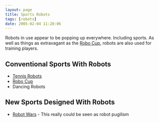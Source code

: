 ```yaml
---
layout: page
title: Sports Robots
tags: [robots]
date: 2005-02-04 11:28:06
---
```

Robots in use appear to be popping up everywhere. Including sports. As well as things as extravagant as the [Robo Cup](/wiki/robo_cup.html "Robo Cup"), robots are also used for training players.

## Conventional Sports With Robots

- [Tennis Robots](/wiki/tennis_robots.html "Tennis Robots")
- [Robo Cup](/wiki/robo_cup.html "Robo Cup")
- Dancing Robots

## New Sports Designed With Robots

- [Robot Wars](/wiki/robot_wars.html "The british robot smashing TV series.") - This really could be seen as robot pugilism
